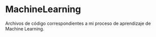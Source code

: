 # MachineLearning
Archivos de código correspondientes a mi proceso de aprendizaje de Machine Learning.
